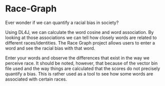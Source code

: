 # Race-Graph

Ever wonder if we can quantify a racial bias in society?

Using DL4J, we can calculate the word cosine and word association. By looking at those associations we can tell how closely words are related to different races/identities. The Race Graph project allows users to enter a word and see the racial bias with that word.

Enter your words and observe the differences that exist in the way we perceive race. It should be noted, however, that because of the vector bin file used and the way things are calculated that the scores do not precisely quantify a bias. This is rather used as a tool to see how some words are associated with certain races.
